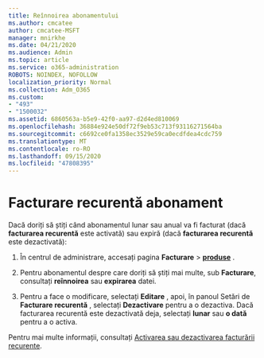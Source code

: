 ```yaml
---
title: Reînnoirea abonamentului
ms.author: cmcatee
author: cmcatee-MSFT
manager: mnirkhe
ms.date: 04/21/2020
ms.audience: Admin
ms.topic: article
ms.service: o365-administration
ROBOTS: NOINDEX, NOFOLLOW
localization_priority: Normal
ms.collection: Adm_O365
ms.custom:
- "493"
- "1500032"
ms.assetid: 6860563a-b5e9-42f0-aa97-d2d4ed810069
ms.openlocfilehash: 36884e924e50df72f9eb53c713f93116271564ba
ms.sourcegitcommit: c6692ce0fa1358ec3529e59ca0ecdfdea4cdc759
ms.translationtype: MT
ms.contentlocale: ro-RO
ms.lasthandoff: 09/15/2020
ms.locfileid: "47808395"
---
```

# <a name="subscription-recurring-billing"></a>Facturare recurentă abonament

Dacă doriți să știți când abonamentul lunar sau anual va fi facturat (dacă **facturarea recurentă** este activată) sau expiră (dacă **facturarea recurentă** este dezactivată):
  
1. În centrul de administrare, accesați pagina **Facturare** \> **[produse](https://go.microsoft.com/fwlink/p/?linkid=842054)** .

2. Pentru abonamentul despre care doriți să știți mai multe, sub **Facturare**, consultați **reînnoirea** sau **expirarea** datei.

4. Pentru a face o modificare, selectați **Editare** , apoi, în panoul Setări de **Facturare recurentă** , selectați **Dezactivare** pentru a o dezactiva. Dacă facturarea recurentă este dezactivată deja, selectați **lunar** sau **o dată** pentru a o activa.

Pentru mai multe informații, consultați [Activarea sau dezactivarea facturării recurente](https://docs.microsoft.com/microsoft-365/commerce/subscriptions/renew-your-subscription).